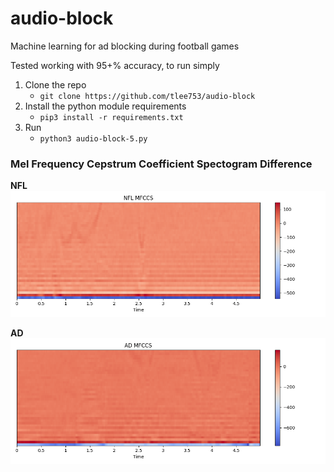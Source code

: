 # audio-block
Machine learning for ad blocking during football games

Tested working with 95+% accuracy, to run simply 
1. Clone the repo
    - `git clone https://github.com/tlee753/audio-block`
2. Install the python module requirements
    - `pip3 install -r requirements.txt`
3. Run
    - `python3 audio-block-5.py`

### Mel Frequency Cepstrum Coefficient Spectogram Difference

**NFL**
![NFL](./mfccs-images/nfl-mfccs.png)

**AD**
![Ad](./mfccs-images/ad-mfccs.png)
